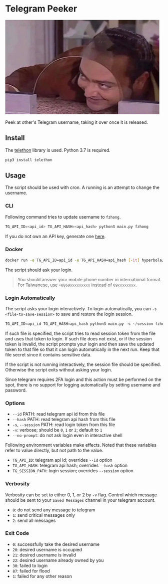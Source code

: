 # Telegram Peeker

![peek](res/peek.png)

Peek at other's Telegram username, taking it over once it is released.

## Install

The [telethon](https://docs.telethon.dev/en/stable/) library is used. Python 3.7 is required.

```python
pip3 install telethon
```

## Usage

The script should be used with cron. A running is an attempt to change the username.

### CLI

Following command tries to update username to `fzhong`.

```py
TG_API_ID=<api_id> TG_API_HASH=<api_hash> python3 main.py fzhong
```

If you do not own an API key, generate one [here](https://my.telegram.org/apps).

### Docker

```bash
docker run -e TG_API_ID=api_id -e TG_API_HASH=api_hash [-it] hyperbola/telegram-peeker fzhong
```

The script should ask your login.

> You should answer your mobile phone number in international format. For Taiwanese, use `+8869xxxxxxxxx` instead of `09xxxxxxxx`.

### Login Automatically

The script asks your login interactively. To login automatically, you can `-s <file-to-save-session>` to save and restore the login session.

```py
TG_API_ID=api_id TG_API_HASH=api_hash python3 main.py -s ~/session fzhong
```

If such file is specified, the script tries to read session token from the file and uses that token to login. If such file does not exist, or if the session token is invalid, the script prompts your login and then save the updated token to that file so that it can login automatically in the next run. Keep that file secret since it contains sensitive data.

If the script is not running interactively, the session file should be specified. Otherwise the script exits without asking your login.

Since telegram requires 2FA login and this action must be performed on the spot, there is no support for logging automatically by setting username and password.

### Options

- `--id` PATH: read telegram api id from this file
- `--hash` PATH: read telegram api hash from this file
- `-s`, `--session` PATH: read login token from this file
- `-v`: verbose; should be `0`, `1` or `2`; default to `1`
- `--no-prompt`: do not ask login even in interactive shell

Following environment variables make effects. Noted that these variables refer to value directly, but not path to the value.

- `TG_API_ID`: telegram api id; overrides `--id` option
- `TG_API_HASH`: telegram api hash; overrides `--hash` option
- `TG_SESSION_PATH`: login session; overrides `--session` option

### Verbosity

Verbosity can be set to either 0, 1, or 2 by `-v` flag. Control which message should be sent to your `Saved Messages` channel in your telegram account.

- `0`: do not send any message to telegram
- `1`: send critical messages only
- `2`: send all messages

### Exit Code

- `0`: successfully take the desired username
- `20`: desired username is occupied
- `21`: desired username is invalid
- `22`: desired username already owned by you
- `30`: failed to login
- `87`: failed for flood
- `1`: failed for any other reason
